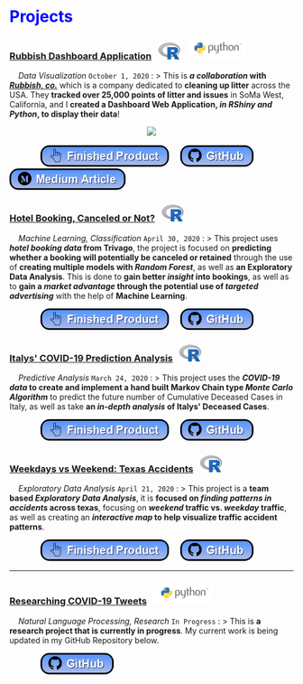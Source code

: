 # <span style="color:blue">Projects</span>

<!--- Rubbish Dashboard project --->

### <a href="https://github.com/Alexander-Kahanek/Rubbish_Clustering" title="GitHub Repository" target="_blank">Rubbish Dashboard Application</a> &nbsp; ![image](/assets/icons/rsz_1rsz_1rsz_619px-r_logosvg.png) &nbsp; ![image](/assets/icons/rsz_python-logo.png)

&nbsp; &nbsp; _Data Visualization_ `October 1, 2020`
: > This is **_a collaboration_ with <a href="https://www.rubbish.love/" title="Rubbish Website" target="_blank">_Rubbish, co._</a>** which is a company dedicated to **cleaning up litter** across the USA. They **tracked over 25,000 points of litter and issues** in SoMa West, California, and I **created a Dashboard Web Application, _in RShiny and Python_, to display their data**!

<p align="center"><img src="https://alexander-kahanek.github.io/assets/img/dashboard-img.png"></p>

&nbsp; &nbsp; &nbsp; &nbsp; &nbsp; &nbsp; &nbsp; <a href="https://rubbishlove.shinyapps.io/dashboard/" target="_blank"><img src="button-finished-product.png" /></a> &nbsp; &nbsp; <a href="https://github.com/Alexander-Kahanek/SoMa_Dashboard" target="_blank"><img src="button-github.png" /></a>  &nbsp; &nbsp; <a href="https://medium.com/rubbish-love/a-litter-dashboard-for-soma-west-a18643b19d6a" target="_blank"><img src="button-medium.png" /></a> 

<!--- trivago ML project --->

### <a href="hotel.html" title="Finished Product" target="_blank">Hotel Booking, Canceled or Not?</a> &nbsp; ![image](/assets/icons/rsz_1rsz_1rsz_619px-r_logosvg.png)

&nbsp; &nbsp; _Machine Learning, Classification_ `April 30, 2020`
: > This project uses **_hotel booking data_ from Trivago**, the project is focused on **predicting whether a booking will potentially be canceled or retained** through the use of **creating multiple models with _Random Forest_**, as well as **an Exploratory Data Analysis**. This is done to **gain better _insight_ into bookings**, as well as to **gain a _market advantage_ through the potential use of _targeted advertising_** with the help of **Machine Learning**.

&nbsp; &nbsp; &nbsp; &nbsp; &nbsp; &nbsp; &nbsp; <a href="hotel.html" target="_blank"><img src="button-finished-product.png" /></a> &nbsp; &nbsp; <a href="https://github.com/Alexander-Kahanek/Trivago_Classification" target="_blank"><img src="button-github.png" /></a>

<!--- covid monte carlo project --->

### <a href="covid.html" title="Finished Product" target="_blank">Italys' COVID-19 Prediction Analysis</a> &nbsp; ![image](/assets/icons/rsz_1rsz_1rsz_619px-r_logosvg.png)

&nbsp; &nbsp; _Predictive Analysis_ `March 24, 2020`
: > This project uses the **_COVID-19 data_ to create and implement a hand built Markov Chain type _Monte Carlo Algorithm_** to predict the future number of Cumulative Deceased Cases in Italy, as well as take **an _in-depth analysis_ of Italys' Deceased Cases**.

<!---
<p align="center"><img src="https://alexander-kahanek.github.io/assets/img/italy-monte-carlo.png"></p>
--->

&nbsp; &nbsp; &nbsp; &nbsp; &nbsp; &nbsp; &nbsp; <a href="covid.html" target="_blank"><img src="button-finished-product.png" /></a> &nbsp; &nbsp; <a href="https://github.com/Alexander-Kahanek/COVID_Monte_Carlo" target="_blank"><img src="button-github.png" /></a>

<!--- traffic analysis project --->

### <a href="accidents.html" title="Finished Product" target="_blank">Weekdays vs Weekend: Texas Accidents</a> &nbsp; ![image](/assets/icons/rsz_1rsz_1rsz_619px-r_logosvg.png)

&nbsp; &nbsp; _Exploratory Data Analysis_ `April 21, 2020`
: > This project is a **team based _Exploratory Data Analysis_**, it is **focused on _finding patterns in accidents_ across texas**, focusing on **_weekend_ traffic vs. _weekday_ traffic**, as well as creating an **_interactive map_ to help visualize traffic accident patterns**.

<!---
<p align="center"><img src="https://alexander-kahanek.github.io/assets/img/texas-accidents.png"></p>
--->

&nbsp; &nbsp; &nbsp; &nbsp; &nbsp; &nbsp; &nbsp; <a href="accidents.html" target="_blank"><img src="button-finished-product.png" /></a> &nbsp; &nbsp; <a href="https://github.com/Alexander-Kahanek/TX_Accidents" target="_blank"><img src="button-github.png" /></a>

<!--- world happiness project

### <a href="happiness.html" title="Finished Product" target="_blank">World Happiness Correlations</a> &nbsp; ![image](/assets/icons/rsz_python-logo.png)

&nbsp; &nbsp; _Exploratory Data Analysis_ `March 14, 2020`
: > This project is __my first data analysis__, which is __centered around the use of *Pearsons r*__, __and *r squared*__, to __find *correlations* in Happniness scores__ accross many Countries.

&nbsp; &nbsp; &nbsp; &nbsp; &nbsp; &nbsp; &nbsp; <a href="happiness.html" target="_blank"><img src="button-output.png" /></a> &nbsp; &nbsp; &nbsp; <a href="https://github.com/Alexander-Kahanek/World_Happiness" target="_blank"><img src="button-github.png" /></a>

--->

---

### <a href="https://github.com/Alexander-Kahanek/COVID_Research" title="GitHub Repository" target="_blank">Researching COVID-19 Tweets</a> &nbsp; ![image](/assets/icons/rsz_python-logo.png)

&nbsp; &nbsp; _Natural Language Processing, Research_ `In Progress`
: > This is **a research project that is currently in progress**. My current work is being updated in my GitHub Repository below.

&nbsp; &nbsp; &nbsp; &nbsp; &nbsp; &nbsp; &nbsp; <a href="https://github.com/Alexander-Kahanek/COVID_Research" target="_blank"><img src="button-github.png" /></a>

